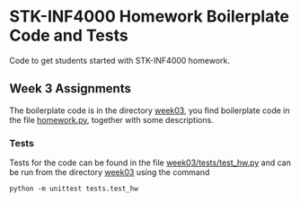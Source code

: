 # STK-INF4000 Homework Boilerplate Code and Tests

Code to get students started with STK-INF4000 homework.

## Week 3 Assignments

The boilerplate code is in the directory [week03](week03), you find
boilerplate code in the file [homework.py](week03/homework.py),
together with some descriptions.

### Tests

Tests for the code can be found in the file
[week03/tests/test_hw.py](week03/tests/test_hw.py) and can be run from
the directory [week03](week03) using the command

    python -m unittest tests.test_hw

